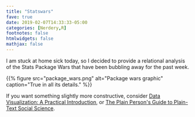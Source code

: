 ```yaml
---
title: "Statswars"
fave: true
date: 2019-02-07T14:33:33-05:00
categories: [Nerdery,R]
footnotes: false
htmlwidgets: false
mathjax: false
---
```


I am stuck at home sick today, so I decided to provide a relational analysis of the Stats Package Wars that have been bubbling away for the past week.

{{% figure src="package_wars.png" alt="Package wars graphic" caption="True in all its details." %}}

If you want something slightly more constructive, consider [Data Visualization: A Practical Introduction](https://www.amazon.com/Data-Visualization-Introduction-Kieran-Healy/dp/0691181624), or [The Plain Person's Guide to Plain-Text Social Science](http://plain-text.co).

